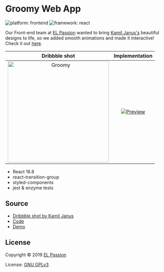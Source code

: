 # Groomy Web App

![platform: frontend](https://img.shields.io/badge/platform-frontend-28c23e.svg) ![framework: react](https://img.shields.io/badge/framework-react-61DAFB.svg?logo=react)

Our Front-end team at [EL Passion](https://www.elpassion.com) wanted to bring [Kamil Janus's](https://dribbble.com/shots/5838102-Groomy-Mobile-App-for-pets) beautiful designs to life, so we added smooth animations and made it interactive! Check it out [here](https://groomy.netlify.com/).

|Dribbble shot|Implementation|
|:-:|:-:|
|<img width="320px" src="https://cdn.dribbble.com/users/953761/screenshots/5838102/attachments/1258040/groomers_list.png" alt="Groomy" />|[![Preview](preview.gif)](https://github.com/elpassion/groomy)|

- React 16.8
- react-transition-group
- styled-components
- jest & enzyme tests

## Source

- [Dribbble shot by Kamil Janus](https://dribbble.com/shots/5838102-Groomy-Mobile-App-for-pets)
- [Code](https://github.com/elpassion/groomy)
- [Demo](https://groomy.netlify.com/)

## License

Copyright © 2019 [EL Passion](https://www.elpassion.com)

License: [GNU GPLv3](../../LICENSE)
